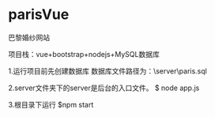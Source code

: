 # parisVue

巴黎婚纱网站

项目栈：vue+bootstrap+nodejs+MySQL数据库

1.运行项目前先创建数据库
数据库文件路径为：\server\paris.sql

2.server文件夹下的server是后台的入口文件。
$ node app.js

3.根目录下运行
$npm start
